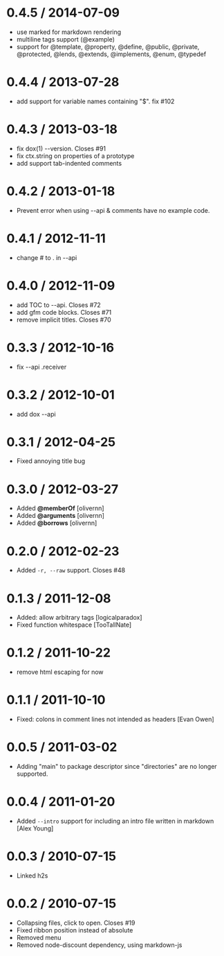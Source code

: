0.4.5 / 2014-07-09
==================

 * use marked for markdown rendering
 * multiline tags support (@example)
 * support for @template, @property, @define, @public, @private, @protected,
   @lends, @extends, @implements, @enum, @typedef

0.4.4 / 2013-07-28 
==================

 * add support for variable names containing "$". fix #102

0.4.3 / 2013-03-18 
==================

  * fix dox(1) --version. Closes #91
  * fix ctx.string on properties of a prototype
  * add support tab-indented comments

0.4.2 / 2013-01-18 
==================

  * Prevent error when using --api & comments have no example code.

0.4.1 / 2012-11-11 
==================

  * change # to . in --api

0.4.0 / 2012-11-09 
==================

  * add TOC to --api. Closes #72
  * add gfm code blocks. Closes #71
  * remove implicit titles. Closes #70

0.3.3 / 2012-10-16 
==================

  * fix --api .receiver

0.3.2 / 2012-10-01 
==================

  * add dox --api

0.3.1 / 2012-04-25 
==================

  * Fixed annoying title bug

0.3.0 / 2012-03-27 
==================

  * Added __@memberOf__ [olivernn]
  * Added __@arguments__ [olivernn]
  * Added __@borrows__ [olivernn]

0.2.0 / 2012-02-23 
==================

  * Added `-r, --raw` support. Closes #48

0.1.3 / 2011-12-08 
==================

  * Added: allow arbitrary tags [logicalparadox]
  * Fixed function whitespace [TooTallNate]

0.1.2 / 2011-10-22 
==================

  * remove html escaping for now

0.1.1 / 2011-10-10 
==================

  * Fixed: colons in comment lines not intended as headers [Evan Owen]

0.0.5 / 2011-03-02 
==================

  * Adding "main" to package descriptor since "directories" are no longer supported.

0.0.4 / 2011-01-20 
==================

  * Added `--intro` support for including an intro file written in markdown [Alex Young]

0.0.3 / 2010-07-15
==================

  * Linked h2s

0.0.2 / 2010-07-15
==================

  * Collapsing files, click to open. Closes #19
  * Fixed ribbon position instead of absolute
  * Removed menu
  * Removed node-discount dependency, using markdown-js

